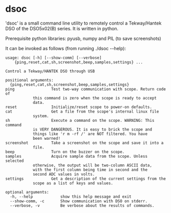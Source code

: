 dsoc
====

'dsoc' is a small command line utility to remotely control a Tekway/Hantek DSO
of the DSO5x02(B) series. It is written in python.

Prerequisite python libraries: pyusb, numpy and PIL (to save screenshots) 


It can be invoked as follows (from running ./dsoc --help):

    usage: dsoc [-h] [--show-comm] [--verbose]
		{ping,reset,cat,sh,screenshot,beep,samples,settings} ...

    Control a Tekway/HANTEK DSO through USB

    positional arguments:
      {ping,reset,cat,sh,screenshot,beep,samples,settings}
	ping                Test two-way communication with scope. Return code of
			    this command is zero when the scope is ready to accept
			    data.
	reset               Initialize/reset scope to power-on defaults.
	cat                 Get a file from the scope's internal linux file
			    system.
	sh                  Execute a command on the scope. WARNING: This command
			    is VERY DANGEROUS. It is easy to brick the scope and
			    things like 'r m -rf /' are NOT filtered. You have
			    been warned!
	screenshot          Take a screenshot on the scope and save it into a
			    file.
	beep                Turn on the buzzer on the scope.
	samples             Acquire sample data from the scope. Unless selected
			    otherwise, the output will be two-column ASCII data,
			    with the first column being time in second and the
			    second ADC values in volts.
	settings            Get a description of the current settings from the
			    scope as a list of keys and values.

    optional arguments:
      -h, --help            show this help message and exit
      --show-comm, -c       Show communication with DSO on stderr.
      --verbose, -v         Be verbose about the results of commands.

